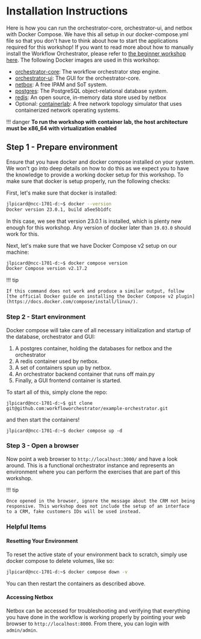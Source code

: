 # Installation Instructions

Here is how you can run the orchestrator-core, orchestrator-ui, and netbox with Docker Compose. We have this all
setup in our docker-compose.yml file so that you don't have to think about how to start the applications required for this workshop! If you want to read more about how to manually install the Workflow Orchestrator, please refer to [the beginner workshop here](../beginner/debian.md). The following Docker images are used in this workshop:

* [orchestrator-core](https://github.com/workfloworchestrator/orchestrator-core/pkgs/container/orchestrator-core): The workflow orchestrator step engine.
* [orchestrator-ui](https://github.com/workfloworchestrator/orchestrator-ui/pkgs/container/orchestrator-ui): The
  GUI for the orchestrator-core.
* [netbox](https://docs.netbox.dev/en/stable/): A free IPAM and SoT system.
* [postgres](https://hub.docker.com/_/postgres): The PostgreSQL object-relational database system.
* [redis](https://redis.io/): An open source, in-memory data store used by netbox
* Optional: [containerlab](https://containerlab.dev/): A free network topology simulator that uses containerized
  network operating systems.

!!! danger
    **To run the workshop with container lab, the host architecture must be x86_64 with virtualization
    enabled**


## Step 1 - Prepare environment

Ensure that you have docker and docker compose installed on your system. We won't go into deep details on how to do this as we expect you to have the knowledge to provide a working docker setup for this workshop. To make sure that docker is setup properly, run the following checks:

First, let's make sure that docker is installed:

```bash
jlpicard@ncc-1701-d:~$ docker --version
Docker version 23.0.1, build a5ee5b1dfc
```

In this case, we see that version 23.0.1 is installed, which is plenty new enough for this workshop. Any version of docker later than `19.03.0` should work for this.

Next, let's make sure that we have Docker Compose v2 setup on our machine:

```bash
jlpicard@ncc-1701-d:~$ docker compose version
Docker Compose version v2.17.2
```

!!! tip

    If this command does not work and produce a similar output, follow [the official Docker guide on installing the Docker Compose v2 plugin](https://docs.docker.com/compose/install/linux/).

### Step 2 - Start environment

Docker compose will take care of all necessary initialization and startup of
the database, orchestrator and GUI:

1. A postgres container, holding the databases for netbox and the orchestrator
2. A redis container used by netbox.
3. A set of containers spun up by netbox.
4. An orchestrator backend container that runs off main.py
5. Finally, a GUI frontend container is started.

To start all of this, simply clone the repo:

```shell
jlpicard@ncc-1701-d:~$ git clone git@github.com:workfloworchestrator/example-orchestrator.git
```

and then start the containers!

```shell
jlpicard@ncc-1701-d:~$ docker compose up -d
```

### Step 3 - Open a browser

Now point a web browser to `http://localhost:3000/` and have a look around. This is a functional orchestrator instance and represents an environment where you can perform the exercises that are part of this workshop.

!!! tip

    Once opened in the browser, ignore the message about the CRM not being responsive. This workshop does not include the setup of an interface to a CRM, fake customers IDs will be used instead.

### Helpful Items

#### Resetting Your Environment

To reset the active state of your environment back to scratch, simply use docker compose to delete volumes, like so:

```bash
jlpicard@ncc-1701-d:~$ docker compose down -v
```

You can then restart the containers as described above.

#### Accessing Netbox

Netbox can be accessed for troubleshooting and verifying that everything you have done in the workflow is working properly by pointing your web browser to `http://localhost:8000`. From there, you can login with `admin/admin`.
